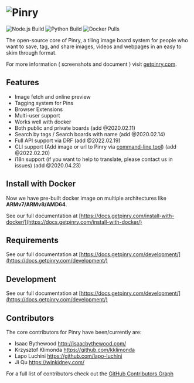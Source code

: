 # ![Pinry](https://raw.github.com/pinry/pinry/master/docs/src/imgs/logo-dark.png)

![Node.js Build](https://img.shields.io/github/workflow/status/pinry/pinry/Node.js%20CI?label=node.js%20build)
![Python Build](https://img.shields.io/github/workflow/status/pinry/pinry/Python%20package?label=python%20build)
![Docker Pulls](https://img.shields.io/docker/pulls/getpinry/pinry)

The open-source core of Pinry, a tiling image board system for people
who want to save, tag, and share images, videos and webpages in an easy
to skim through format.

For more information ( screenshots and document ) visit [getpinry.com](https://getpinry.com).


## Features
- Image fetch and online preview
- Tagging system for Pins
- Browser Extensions
- Multi-user support
- Works well with docker
- Both public and private boards (add @2020.02.11)
- Search by tags / Search boards with name (add @2020.02.14)
- Full API support via DRF (add @2022.02.19)
- CLI support (Add image or url to Pinry via [command-line tool](https://github.com/pinry/pinry-cli-py)) (add @2022.02.20)
- i18n support (if you want to help to translate, please contact us in issues) (add @2020.04.23)

## Install with Docker
Now we have pre-built docker image on multiple architectures like **ARMv7/ARMv8/AMD64**.

See our full documentation at [https://docs.getpinry.com/install-with-docker/](https://docs.getpinry.com/install-with-docker/)

## Requirements

See our full documentation at [https://docs.getpinry.com/development/](https://docs.getpinry.com/development/)


## Development

See our full documentation at [https://docs.getpinry.com/development/](https://docs.getpinry.com/development/)

## Contributors

The core contributors for Pinry have been/currently are:

* Isaac Bythewood <http://isaacbythewood.com/>
* Krzysztof Klimonda <https://github.com/kklimonda>
* Lapo Luchini <https://github.com/lapo-luchini>
* Ji Qu <https://winkidney.com/>

For a full list of contributors check out the [GitHub Contributors Graph](https://github.com/pinry/pinry/graphs/contributors)
